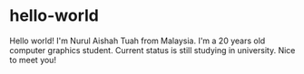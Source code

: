 # hello-world
Hello world! I'm Nurul Aishah Tuah from Malaysia. I'm a 20 years old computer graphics student. Current status is still studying in university. Nice to meet you! 
